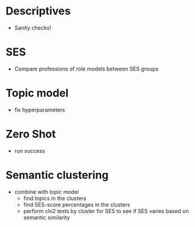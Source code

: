 # Descriptives
- Sanity checks!

# SES
- Compare professions of role models between SES groups

# Topic model
- fix hyperparameters

# Zero Shot
- run success

# Semantic clustering
- combine with topic model
    - find topics in the clusters
    - find SES-score percentages in the clusters
    - perform chi2 tests by cluster for SES to see if SES varies based on semantic similarity